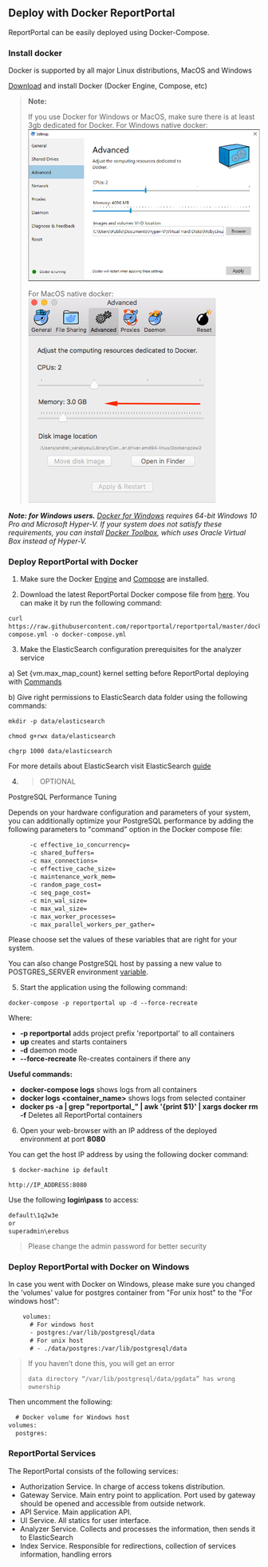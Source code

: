 ## Deploy with Docker ReportPortal

ReportPortal can be easily deployed using Docker-Compose. 


### Install docker

Docker is supported by all major Linux distributions, MacOS and Windows

[Download](https://www.docker.com/community-edition) and install Docker (Docker Engine, Compose, etc)


> **Note:**
> 
> If you use Docker for Windows or MacOS, make sure there is at least 3gb dedicated for Docker.
> For Windows native docker:
> ![Image](Images/installation/docker_config_win.png)
> 
> For MacOS native docker:
> ![Image](Images/installation/docker_config_macos.png)


***Note: for Windows users.***
*[Docker for Windows](https://docs.docker.com/docker-for-windows/) requires 64-bit Windows 10 Pro and Microsoft Hyper-V. 
If your system does not satisfy these requirements, 
you can install [Docker Toolbox](https://docs.docker.com/toolbox/toolbox_install_windows/), 
which uses Oracle Virtual Box instead of Hyper-V.*


### Deploy ReportPortal with Docker

1) Make sure the Docker [Engine](https://docs.docker.com/engine/installation/) and [Compose](https://docs.docker.com/compose/install/) are installed.

2) Download the latest ReportPortal Docker compose file from [here](<https://github.com/reportportal/reportportal/blob/master/docker-compose.yml>). You can make it by run the following command: 

  ```Shell
  curl https://raw.githubusercontent.com/reportportal/reportportal/master/docker-compose.yml -o docker-compose.yml
  ```

3) Make the ElasticSearch configuration prerequisites for the analyzer service

a) Set {vm.max_map_count} kernel setting before ReportPortal deploying with [Commands](https://www.elastic.co/guide/en/elasticsearch/reference/6.1/docker.html#docker-cli-run-prod-mode)

b) Give right permissions to ElasticSearch data folder using the following commands:

```Shell
mkdir -p data/elasticsearch
``` 

```Shell
chmod g+rwx data/elasticsearch
``` 

```Shell
chgrp 1000 data/elasticsearch
``` 

For more details about ElasticSearch visit ElasticSearch [guide](https://www.elastic.co/guide/en/elasticsearch/reference/6.1/docker.html#_notes_for_production_use_and_defaults)

4) > OPTIONAL

PostgreSQL Performance Tuning

Depends on your hardware configuration and parameters of your system, you can additionally optimize your PostgreSQL performance by adding the following parameters to "command" option in the Docker compose file:

```Shell
      -c effective_io_concurrency=
      -c shared_buffers=
      -c max_connections=
      -c effective_cache_size=
      -c maintenance_work_mem=
      -c random_page_cost=
      -c seq_page_cost= 
      -c min_wal_size= 
      -c max_wal_size=
      -c max_worker_processes=
      -c max_parallel_workers_per_gather=
``` 

Please choose set the values of these variables that are right for your system.

You can also change PostgreSQL host by passing a new value to POSTGRES_SERVER environment [variable](https://reportportal.io/docs/Additional-configuration-parameters). 

5) Start the application using the following command:

```Shell
docker-compose -p reportportal up -d --force-recreate
``` 
Where:
- **-p reportportal** adds project prefix 'reportportal' to all containers
- **up** creates and starts containers
- **-d** daemon mode
- **--force-recreate** Re-creates containers if there any

**Useful commands:**
- **docker-compose logs** shows logs from all containers
- **docker logs &lt;container_name&gt;** shows logs from selected container
- **docker ps -a | grep "reportportal_" | awk '{print $1}' | xargs docker rm -f** Deletes all ReportPortal containers

6) Open your web-browser with an IP address of the deployed environment at port **8080**

You can get the host IP address by using the following docker command:  

```shell
 $ docker-machine ip default
```

  ```
  http://IP_ADDRESS:8080
  ```

Use the following **login\pass** to access: 

```shell
default\1q2w3e
or
superadmin\erebus
```

> Please change the admin password for better security


### Deploy ReportPortal with Docker on Windows

In case you went with Docker on Windows, please make sure you changed the 'volumes' value for postgres container from "For unix host" to the "For windows host":  

```Shell
    volumes:
      # For windows host
      - postgres:/var/lib/postgresql/data
      # For unix host
      # - ./data/postgres:/var/lib/postgresql/data
``` 

> If you haven’t done this, you will get an error
> 
> ```Shell
> data directory “/var/lib/postgresql/data/pgdata” has wrong ownership
> ``` 

Then uncomment the following:  

```Shell
  # Docker volume for Windows host
volumes:
  postgres:
``` 


### ReportPortal Services

The ReportPortal consists of the following services:

- Authorization Service. In charge of access tokens distribution.
- Gateway Service. Main entry point to application. Port used by gateway should be opened and accessible from outside network.
- API Service. Main application API.
- UI Service. All statics for user interface.
- Analyzer Service. Collects and processes the information, then sends it to ElasticSearch
- Index Service. Responsible for redirections, collection of services information, handling errors
